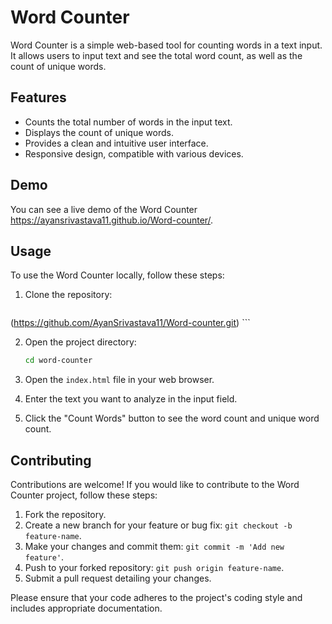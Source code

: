 # Word Counter

Word Counter is a simple web-based tool for counting words in a text input. It allows users to input text and see the total word count, as well as the count of unique words.

## Features

- Counts the total number of words in the input text.
- Displays the count of unique words.
- Provides a clean and intuitive user interface.
- Responsive design, compatible with various devices.

## Demo

You can see a live demo of the Word Counter  https://ayansrivastava11.github.io/Word-counter/.

## Usage

To use the Word Counter locally, follow these steps:

1. Clone the repository:

    ```bash
  (https://github.com/AyanSrivastava11/Word-counter.git)
    ```

2. Open the project directory:

    ```bash
    cd word-counter
    ```

3. Open the `index.html` file in your web browser.

4. Enter the text you want to analyze in the input field.

5. Click the "Count Words" button to see the word count and unique word count.

## Contributing

Contributions are welcome! If you would like to contribute to the Word Counter project, follow these steps:

1. Fork the repository.
2. Create a new branch for your feature or bug fix: `git checkout -b feature-name`.
3. Make your changes and commit them: `git commit -m 'Add new feature'`.
4. Push to your forked repository: `git push origin feature-name`.
5. Submit a pull request detailing your changes.

Please ensure that your code adheres to the project's coding style and includes appropriate documentation.

